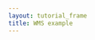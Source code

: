```yaml
---
layout: tutorial_frame
title: WMS example
---
```

<script type='text/javascript'>

	var map = L.map('map', {
		center: [0, 0],
		zoom: 1,
		crs: L.CRS.EPSG4326
	});

	var wmsLayer = L.tileLayer.wms('http://demo.opengeo.org/geoserver/ows?', {
		layers: 'nasa:bluemarble'
	}).addTo(map);


</script>
